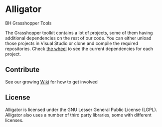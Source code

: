 # Alligator
BH Grasshopper Tools

The Grasshopper toolkit contains a lot of projects, some of them having additional dependencies on the rest of our code. You can either unload those projects in Visual Studio or clone and compile the required repositories. Check [the wheel](http://cchub.burohappold.com/?selected=Grasshopper_Toolkit&codeDim1=repo) to see the current dependencies for each project.
  
## Contribute ##

See our growing [Wiki](https://github.com/BuroHappoldEngineering/BHoM_Documentation/wiki) for how to get involved

## License ##
Alligator is licensed under the GNU Lesser General Public License (LGPL). Alligator also uses a number of third party libraries, some with different licenses.
